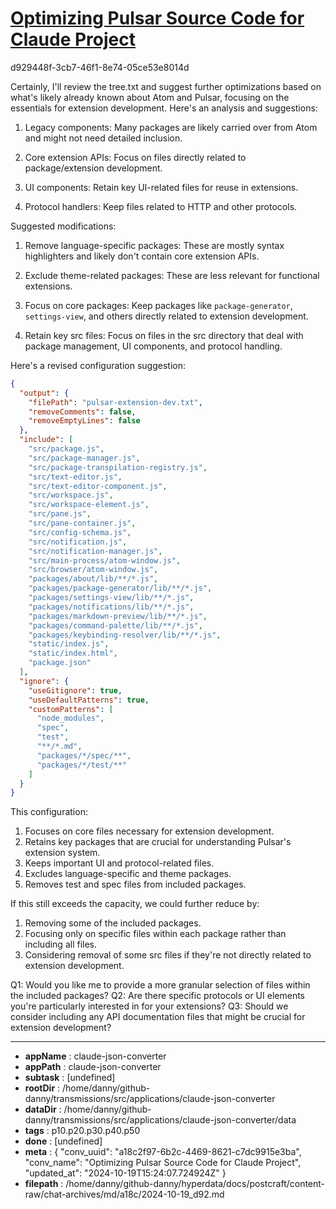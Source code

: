 # [Optimizing Pulsar Source Code for Claude Project](https://claude.ai/chat/a18c2f97-6b2c-4469-8621-c7dc9915e3ba)

d929448f-3cb7-46f1-8e74-05ce53e8014d

 Certainly, I'll review the tree.txt and suggest further optimizations based on what's likely already known about Atom and Pulsar, focusing on the essentials for extension development. Here's an analysis and suggestions:

1. Legacy components: Many packages are likely carried over from Atom and might not need detailed inclusion.

2. Core extension APIs: Focus on files directly related to package/extension development.

3. UI components: Retain key UI-related files for reuse in extensions.

4. Protocol handlers: Keep files related to HTTP and other protocols.

Suggested modifications:

1. Remove language-specific packages: These are mostly syntax highlighters and likely don't contain core extension APIs.

2. Exclude theme-related packages: These are less relevant for functional extensions.

3. Focus on core packages: Keep packages like `package-generator`, `settings-view`, and others directly related to extension development.

4. Retain key src files: Focus on files in the src directory that deal with package management, UI components, and protocol handling.

Here's a revised configuration suggestion:

```json
{
  "output": {
    "filePath": "pulsar-extension-dev.txt",
    "removeComments": false,
    "removeEmptyLines": false
  },
  "include": [
    "src/package.js",
    "src/package-manager.js",
    "src/package-transpilation-registry.js",
    "src/text-editor.js",
    "src/text-editor-component.js",
    "src/workspace.js",
    "src/workspace-element.js",
    "src/pane.js",
    "src/pane-container.js",
    "src/config-schema.js",
    "src/notification.js",
    "src/notification-manager.js",
    "src/main-process/atom-window.js",
    "src/browser/atom-window.js",
    "packages/about/lib/**/*.js",
    "packages/package-generator/lib/**/*.js",
    "packages/settings-view/lib/**/*.js",
    "packages/notifications/lib/**/*.js",
    "packages/markdown-preview/lib/**/*.js",
    "packages/command-palette/lib/**/*.js",
    "packages/keybinding-resolver/lib/**/*.js",
    "static/index.js",
    "static/index.html",
    "package.json"
  ],
  "ignore": {
    "useGitignore": true,
    "useDefaultPatterns": true,
    "customPatterns": [
      "node_modules",
      "spec",
      "test",
      "**/*.md",
      "packages/*/spec/**",
      "packages/*/test/**"
    ]
  }
}
```

This configuration:

1. Focuses on core files necessary for extension development.
2. Retains key packages that are crucial for understanding Pulsar's extension system.
3. Keeps important UI and protocol-related files.
4. Excludes language-specific and theme packages.
5. Removes test and spec files from included packages.

If this still exceeds the capacity, we could further reduce by:

1. Removing some of the included packages.
2. Focusing only on specific files within each package rather than including all files.
3. Considering removal of some src files if they're not directly related to extension development.

Q1: Would you like me to provide a more granular selection of files within the included packages?
Q2: Are there specific protocols or UI elements you're particularly interested in for your extensions?
Q3: Should we consider including any API documentation files that might be crucial for extension development?

---

* **appName** : claude-json-converter
* **appPath** : claude-json-converter
* **subtask** : [undefined]
* **rootDir** : /home/danny/github-danny/transmissions/src/applications/claude-json-converter
* **dataDir** : /home/danny/github-danny/transmissions/src/applications/claude-json-converter/data
* **tags** : p10.p20.p30.p40.p50
* **done** : [undefined]
* **meta** : {
  "conv_uuid": "a18c2f97-6b2c-4469-8621-c7dc9915e3ba",
  "conv_name": "Optimizing Pulsar Source Code for Claude Project",
  "updated_at": "2024-10-19T15:24:07.724924Z"
}
* **filepath** : /home/danny/github-danny/hyperdata/docs/postcraft/content-raw/chat-archives/md/a18c/2024-10-19_d92.md